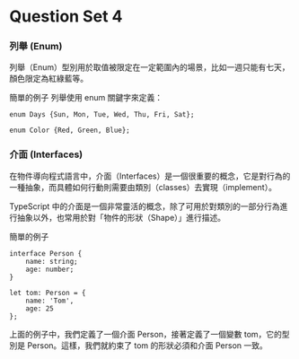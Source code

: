 # Question Set 4

### 列舉 (Enum)

列舉（Enum）型別用於取值被限定在一定範圍內的場景，比如一週只能有七天，顏色限定為紅綠藍等。

簡單的例子
列舉使用 enum 關鍵字來定義：
```
enum Days {Sun, Mon, Tue, Wed, Thu, Fri, Sat};
```

```
enum Color {Red, Green, Blue};
```

### 介面 (Interfaces)

在物件導向程式語言中，介面（Interfaces）是一個很重要的概念，它是對行為的一種抽象，而具體如何行動則需要由類別（classes）去實現（implement）。

TypeScript 中的介面是一個非常靈活的概念，除了可用於對類別的一部分行為進行抽象以外，也常用於對「物件的形狀（Shape）」進行描述。

簡單的例子
```
interface Person {
    name: string;
    age: number;
}

let tom: Person = {
    name: 'Tom',
    age: 25
};
```
上面的例子中，我們定義了一個介面 Person，接著定義了一個變數 tom，它的型別是 Person。這樣，我們就約束了 tom 的形狀必須和介面 Person 一致。
